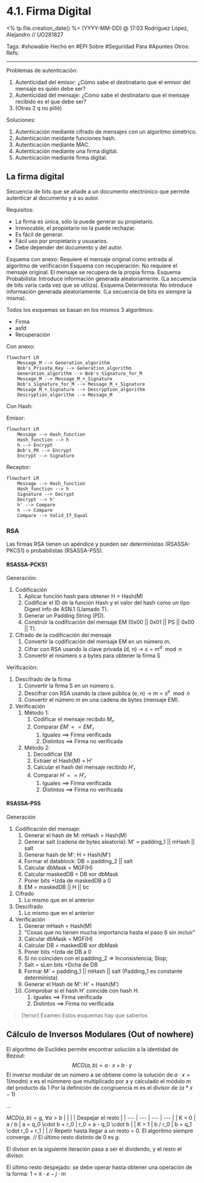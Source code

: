 # 4.1. Firma Digital
<% tp.file.creation_date() %> (YYYY-MM-DD) @ 17:03
Rodríguez López, Alejandro // UO281827

Tags:
	#showable
	Hecho en #EPI
	Sobre #Seguridad
	Para #Apuntes
	Otros:
	Refs:
 
<hr>

Problemas de autenticación:
1. Autenticidad del emisor: ¿Cómo sabe el destinatario que el emisor del mensaje es quién debe ser?
2. Autenticidad del mensaje: ¿Cómo sabe el destinatario que el mensaje recibido es el que debe ser?
3. (Otras 2 q no pillé)

Soluciones:
1. Autenticación mediante cifrado de mensajes con un algoritmo simétrico.
2. Autenticación meidante funciones hash.
3. Autenticación mediante MAC.
4. Autenticación mediante una firma digital.
5. Autenticación mediante firma digital.

## La firma digital

Secuencia de bits que se añade a un documento electrónico que permite autenticar al documento y a su autor.

Requisitos:

- La firma es única, sólo la puede generar su propietario.
- Irrevocable, el propietario no la puede rechazar.
- Es fácil de generar.
- Fácil uso por propietario y ususarios.
- Debe depender del documento y del autor.

Esquema con anexo: Requiere el mensaje original como entrada al algoritmo de verificación
Esquema con recuperación: No requiere el mensaje original. El mensaje se recupera de la propia firma.
Esquema Probabilista: Introduce información generada aleatoriamente. (La secuencia de bits varía cada vez que se utiliza).
Esquema Determinista: No introduce información generada aleatoriamente. (La secuencia de bits es siempre la misma).

Todos los esquemas se basan en los mismos 3 algoritmos:

- Firma
- asfd
- Recuperación

Con anexo:

```mermaid
flowchart LR
	Message_M --> Generation_algorithm
	Bob's_Private_Key --> Generation_algorithm
	Generation_algorithm --> Bob's_Signature_for_M
	Message_M --> Message_M_+_Signature
	Bob's_Signature_for_M --> Message_M_+_Signature
	Message_M_+_Signature --> Descryption_algorithm
	Descryption_algorithm --> Message_M
```

Con Hash:

Emisor:
```mermaid
flowchart LR
	Message --> Hash_function
	Hash_function --> h
	h --> Encrypt
	Bob's_PK --> Encrypt
	Encrypt --> Signature
```

Receptor:
```mermaid
flowchart LR
	Message --> Hash_function
	Hash_function --> h
	Signature --> Decrypt
	Decrypt --> h'
	h' --> Compare
	h --> Compare
	Compare --> Valid_If_Equal
```

### RSA

Las firmas RSA tienen un apéndice y pueden ser deterministas (RSASSA-PKCS1) o probabilistas (RSASSA-PSS).

#### RSASSA-PCKS1

Generación:

1. Codificación
	1. Aplicar función hash para obtener H = Hash(M)
	2. Codificar el ID de la función Hash y el valor del hash como un tipo Digest info de ASN.1 (Llamado T).
	3. Generar un Padding String (PD).
	4. Construir la codificación del mensaje EM (0x00 || 0x01 || PS || 0x00 || T).
2. Cifrado de la codificación del mensaje
	1. Convertir la codificación del mensaje EM en un número m.
	2. Cifrar con RSA usando la clave privada (d, n) -> $s = m^d \mod n$
	3. Convertir el nnúmero $s$ a bytes para obtener la firma S

Verificación:

1. Descifrado de la firma
	1. Convertir la firma S en un número $s$.
	2. Descifrar con RSA usando la clave pública (e, n) -> $m = s^e \mod n$
	3. Convertir el número $m$ en una cadena de bytes (mensaje EM).
2. Verificación
	1. Método 1:
		1. Codificar el mensaje recibdo $M_r$.
		2. Comparar $EM' == EM'_r$
			1. Iguales ==> Firma verificada
			2. Distintos ==> Firma no verificada
	2. Método 2:
		1. Decodificar EM
		2. Extraer el Hash(M) = H'
		3. Calcular el hash del mensaje recibido $H'_r$
		4. Comparar $H' == H'_r$
			1. Iguales ==> Firma verificada
			2. Distintos ==> Firma no verificada

#### RSASSA-PSS

Generación

1. Codificación del mensaje:
	1. Generar el hash de M: mHash = Hash(M)
	2. Generar salt (cadena de bytes aleatoria): M' = padding_1 || mHash || salt
	3. Generar hash de M': H = Hash(M')
	4. Formar el datablock: DB = padding_2 || salt
	5. Calcular dbMask = MGF(H)
	6. Calcular maskedDB = DB xor dbMask
	7. Poner bits +Izda de maskedDB a 0
	8. EM = maskedDB || H || bc
2. Cifrado
	1. Lo mismo que en el anterior
3. Descifrado
	1. Lo mismo que en el anterior
4. Verificación
	1. Generar mHash = Hash(M)
	2. "Cosas que no tienen mucha importancia hasta el paso 6 sin incluir"
	3. Calcular dbMask = MGF(H)
	4. Calcular DB = maskedDB xor dbMask
	5. Poner bits +Izda de DB a 0
	6. Si no coinciden con el padding_2 => Inconsistencia; Stop;
	7. Salt = sLen bits +Dcha de DB
	8. Formar M' = padding_1 || mHash || salt (Padding_1 es constante determinista)
	9. Generar el Hash de M': H' = Hash(M')
	10. Comprobar si el hash H' coincide con hash H.
		1. Iguales ==> Firma verificada
		2. Distintos ==> Firma no verificada

> [!error] Examen
> Estos esquemas hay que saberlos

## Cálculo de Inversos Modulares (Out of nowhere)

El algoritmo de Euclides permite encontrar solución a la identidad de Bezout:
$$
	MCD (a, b) = a \cdot x + b \cdot y
$$
El inverso modular de un número a se obtiene como la solución de $a \cdot x = 1 (mod m)$
x es el númmero que multiplicado por a y calculado el módulo m del producto da 1
Por la definición de congruencia m es el divisor de ($a * x - 1$)

...

$MCD(a, b) = g,\ \forall a > b$
|  |  |  | Despejar el resto |
| --- | --- | --- | --- |
| K = 0 | a / b | a = q_0 \cdot b + r_0 | r_0 = a - q_0 \cdot b |
| K = 1 | b / r_0 | b = q_1 \cdot r_0 + r_1 |  |
// Repetir hasta llegar a un resto = 0. El algoritmo siempre converge.
// El último resto distinto de 0 es $g$.

El divisor en la siguiente iteración pasa a ser el dividendo, y el resto el divisor.

El último resto despejado:
se debe operar hasta obtener una operación de la forma: $1 = k \cdot e - j \cdot m$
